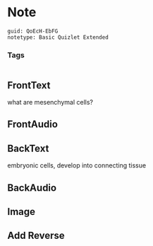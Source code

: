# Note
```
guid: QoEcH-EbFG
notetype: Basic Quizlet Extended
```

### Tags
```
```

## FrontText
what are mesenchymal cells?

## FrontAudio


## BackText
embryonic cells, develop into connecting tissue

## BackAudio


## Image


## Add Reverse

